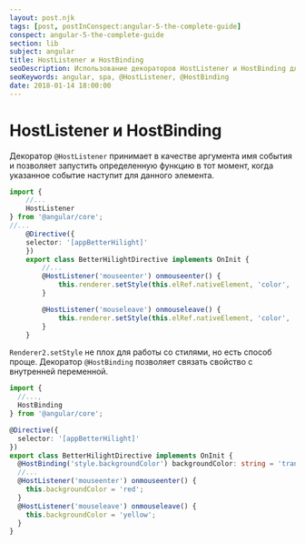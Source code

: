 ```yaml
---
layout: post.njk
tags: [post, postInConspect:angular-5-the-complete-guide]
conspect: angular-5-the-complete-guide
section: lib
subject: angular
title: HostListener и HostBinding
seoDescription: Использование декораторов HostListener и HostBinding для реагирования на события и работы со стилями в Angular5.
seoKeywords: angular, spa, @HostListener, @HostBinding
date: 2018-01-14 18:00:00
---
```

# HostListener и HostBinding

Декоратор `@HostListener` принимает в качестве аргумента имя события и позволяет запустить определенную функцию в тот момент, когда указанное событие наступит для данного элемента.

```typescript
import { 
    //...
    HostListener 
} from '@angular/core';
//...
    @Directive({
    selector: '[appBetterHilight]'
    })
    export class BetterHilightDirective implements OnInit {
        //...
        @HostListener('mouseenter') onmouseenter() {
            this.renderer.setStyle(this.elRef.nativeElement, 'color', 'red');
        }

        @HostListener('mouseleave') onmouseleave() {
            this.renderer.setStyle(this.elRef.nativeElement, 'color', 'black');
        }
    }
```

`Renderer2.setStyle` не плох для работы со стилями, но есть способ проще. Декоратор `@HostBinding` позволяет связать свойство с внутренней переменной.

```typescript
import { 
  //..., 
  HostBinding 
} from '@angular/core';

@Directive({
  selector: '[appBetterHilight]'
})
export class BetterHilightDirective implements OnInit {
  @HostBinding('style.backgroundColor') backgroundColor: string = 'transperent'; 
  //...
  @HostListener('mouseenter') onmouseenter() {
    this.backgroundColor = 'red';
  }
  @HostListener('mouseleave') onmouseleave() {
    this.backgroundColor = 'yellow';
  }
}
```